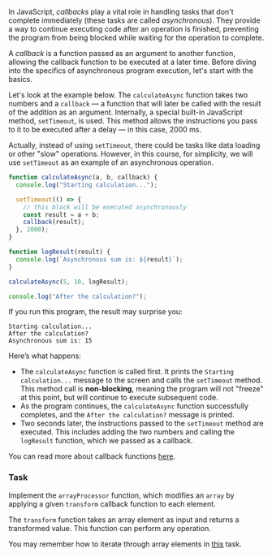 In JavaScript, _callbacks_ play a vital role in handling tasks that don't complete immediately (these tasks are called _asynchronous_).
They provide a way to continue executing code after an operation is finished, preventing the program from being blocked while waiting for the operation to complete.

A _callback_ is a function passed as an argument to another function, allowing the callback function to be executed at a later time.
Before diving into the specifics of asynchronous program execution, let's start with the basics.

Let's look at the example below. The `calculateAsync` function takes two numbers and a `callback` — a function that will later be called with the result of the addition as an argument.
Internally, a special built-in JavaScript method, `setTimeout`, is used. This method allows the instructions you pass to it to be executed after a delay — in this case, 2000 ms.

Actually, instead of using `setTimeout`, there could be tasks like data loading or other "slow" operations.
However, in this course, for simplicity, we will use `setTimeout` as an example of an asynchronous operation.

```js
function calculateAsync(a, b, callback) {
  console.log("Starting calculation...");

  setTimeout(() => {
    // this block will be executed asynchronously
    const result = a + b;
    callback(result);
  }, 2000);
}

function logResult(result) {
  console.log(`Asynchronous sum is: ${result}`);
}

calculateAsync(5, 10, logResult);

console.log("After the calculation?");
```

If you run this program, the result may surprise you:
```text
Starting calculation...
After the calculation?
Asynchronous sum is: 15
```

Here’s what happens:
- The `calculateAsync` function is called first. 
It prints the `Starting calculation...` message to the screen and calls the `setTimeout` method.
  This method call is **non-blocking**, meaning the program will not "freeze" at this point, but will continue to execute subsequent code. 
- As the program continues, the `calculateAsync` function successfully completes, and the `After the calculation?` message is printed. 
- Two seconds later, the instructions passed to the `setTimeout` method are executed.
  This includes adding the two numbers and calling the `logResult` function, which we passed as a callback.

You can read more about callback functions [here](https://developer.mozilla.org/en-US/docs/Glossary/Callback_function).

### Task
Implement the `arrayProcessor` function, which modifies an `array` by applying a given `transform` callback function to each element.

The `transform` function takes an array element as input and returns a transformed value.
This function can perform any operation. 

<div class="hint" title="Iteration over the array elements">

  You may remember how to iterate through array elements in [this](course://Loops/For) task.
</div>
